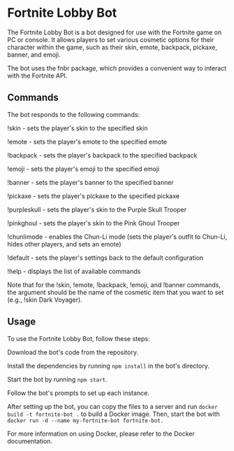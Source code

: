 # Fortnite Lobby Bot
The Fortnite Lobby Bot is a bot designed for use with the Fortnite game on PC or console. It allows players to set various cosmetic options for their character within the game, such as their skin, emote, backpack, pickaxe, banner, and emoji.

The bot uses the fnbr package, which provides a convenient way to interact with the Fortnite API.

## Commands
The bot responds to the following commands:

!skin <skin> - sets the player's skin to the specified skin

!emote <emote> - sets the player's emote to the specified emote

!backpack <backpack> - sets the player's backpack to the specified backpack

!emoji <emoji> - sets the player's emoji to the specified emoji

!banner <banner> - sets the player's banner to the specified banner

!pickaxe <pickaxe> - sets the player's pickaxe to the specified pickaxe

!purpleskull - sets the player's skin to the Purple Skull Trooper

!pinkghoul - sets the player's skin to the Pink Ghoul Trooper

!chunlimode - enables the Chun-Li mode (sets the player's outfit to Chun-Li, hides other players, and sets an emote)

!default - sets the player's settings back to the default configuration

!help - displays the list of available commands

Note that for the !skin, !emote, !backpack, !emoji, and !banner commands, the argument should be the name of the cosmetic item that you want to set (e.g., !skin Dark Voyager).

## Usage
To use the Fortnite Lobby Bot, follow these steps:

Download the bot's code from the repository.

Install the dependencies by running ``npm install`` in the bot's directory.

Start the bot by running ``npm start``.

Follow the bot's prompts to set up each instance.

After setting up the bot, you can copy the files to a server and run ``docker build -t fortnite-bot .`` to build a Docker image. Then, start the bot with ``docker run -d --name my-fortnite-bot fortnite-bot.``

For more information on using Docker, please refer to the Docker documentation.
